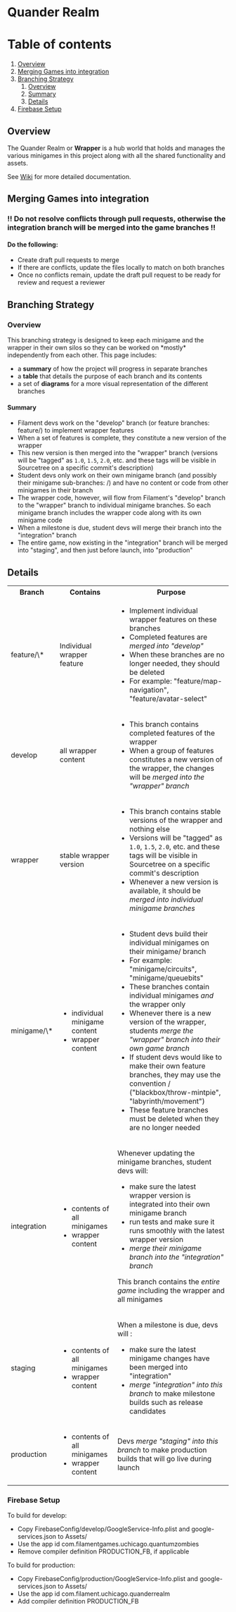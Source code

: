 # Quander Realm

# Table of contents
1. [Overview](#overview)
2. [Merging Games into integration](#merge)
3. [Branching Strategy](#branching)
    1. [Overview](#boverview)
    2. [Summary](#bsummary)
    3. [Details](#bdetails)
4. [Firebase Setup](#firebase)

## Overview <a name="overview"></a>
The Quander Realm or **Wrapper** is a hub world that holds and manages the various minigames in this project along with all the shared functionality and assets.

See [Wiki](../../wiki) for more detailed documentation. 

## Merging Games into integration <a name="merge"></a>
### !! Do not resolve conflicts through pull requests, otherwise the integration branch will be merged into the game branches !! 
#### Do the following:
- Create draft pull requests to merge
- If there are conflicts, update the files locally to match on both branches
- Once no conflicts remain, update the draft pull request to be ready for review and request a reviewer

## Branching Strategy <a name="branching"></a>
### Overview <a name="boverview"></a>

This branching strategy is designed to keep each minigame and the wrapper in their own silos so they can be worked on \*mostly\* independently from each other. This page includes:

- a **summary** of how the project will progress in separate branches
- a **table** that details the purpose of each branch and its contents
- a set of **diagrams** for a more visual representation of the different branches

#### Summary <a name="bsummary"></a>

- Filament devs work on the "develop" branch (or feature branches: feature/) to implement wrapper features
- When a set of features is complete, they constitute a new version of the wrapper
- This new version is then merged into the "wrapper" branch (versions will be "tagged" as `1.0`, `1.5`, `2.0`, etc. and these tags will be visible in Sourcetree on a specific commit's description)
- Student devs only work on their own minigame branch (and possibly their minigame sub-branches: /) and have no content or code from other minigames in their branch
- The wrapper code, however, will flow from Filament's "develop" branch to the "wrapper" branch to individual minigame branches. So each minigame branch includes the wrapper code along with its own minigame code
- When a milestone is due, student devs will merge their branch into the "integration" branch
- The entire game, now existing in the "integration" branch will be merged into "staging", and then just before launch, into "production"

## Details <a name="bdetails"></a>

<table>
<tr>
<th>Branch</th>
<th>Contains</th>
<th>Purpose</th>
</tr>
<tr>
<td>feature/\*</td>
<td>Individual wrapper feature</td>
<td>

* Implement individual wrapper features on these branches
* Completed features are _merged into "develop"_
* When these branches are no longer needed, they should be deleted
* For example: "feature/map-navigation", "feature/avatar-select"
</td>
</tr>
<tr>
<td>develop</td>
<td>all wrapper content</td>
<td>

* This branch contains completed features of the wrapper
* When a group of features constitutes a new version of the wrapper, the changes will be _merged into the "wrapper" branch_
</td>
</tr>
<tr>
<td>wrapper</td>
<td>stable wrapper version</td>
<td>

* This branch contains stable versions of the wrapper and nothing else
* Versions will be "tagged" as `1.0`, `1.5`, `2.0`, etc. and these tags will be visible in Sourcetree on a specific commit's description
* Whenever a new version is available, it should be _merged into individual minigame branches_
</td>
</tr>
<tr>
<td>minigame/\*</td>
<td>

* individual minigame content
* wrapper content
</td>
<td>

* Student devs build their individual minigames on their minigame/ branch
* For example: "minigame/circuits", "minigame/queuebits"
* These branches contain individual minigames _and_ the wrapper only
* Whenever there is a new version of the wrapper, students _merge the "wrapper" branch into their own game branch_
* If student devs would like to make their own feature branches, they may use the convention / ("blackbox/throw-mintpie", "labyrinth/movement")
* These feature branches must be deleted when they are no longer needed
</td>
</tr>
<tr>
<td>integration</td>
<td>

* contents of all minigames
* wrapper content
</td>
<td>

Whenever updating the minigame branches, student devs will:

* make sure the latest wrapper version is integrated into their own minigame branch
* run tests and make sure it runs smoothly with the latest wrapper version
* _merge their minigame branch into the "integration" branch_

This branch contains the _entire game_ including the wrapper and all minigames
</td>
</tr>
<tr>
<td>staging</td>
<td>

* contents of all minigames
* wrapper content
</td>
<td>

When a milestone is due, devs will :

* make sure the latest minigame changes have been merged into "integration"
* _merge "integration" into this branch_ to make milestone builds such as release candidates
</td>
</tr>
<tr>
<td>production</td>
<td>

* contents of all minigames
* wrapper content
</td>
<td>

Devs _merge "staging" into this branch_ to make production builds that will go live during launch
</td>
</tr>
<tr>
</table>


<!-- **Note:** Rather than here in the readme, the [Wiki (accessed from the sidebar)](https://gitlab.office.filamentgames.com/client/university-of-chicago/quander-realm/-/wikis/home) will hold information such as the API Documentation, [Branching Strategy](https://gitlab.office.filamentgames.com/client/university-of-chicago/quander-realm/-/wikis/Branching-Strategy), [Technical Requirements](https://gitlab.office.filamentgames.com/client/university-of-chicago/quander-realm/-/wikis/Technical-Requirements), etc. 
 -->
 
### Firebase Setup <a name="firebase"></a>
To build for develop:
- Copy FirebaseConfig/develop/GoogleService-Info.plist and google-services.json to Assets/
- Use the app id com.filamentgames.uchicago.quantumzombies
- Remove compiler definition PRODUCTION_FB, if applicable

To build for production:
- Copy FirebaseConfig/production/GoogleService-Info.plist and google-services.json to Assets/
- Use the app id com.filament.uchicago.quanderrealm
- Add compiler definition PRODUCTION_FB
